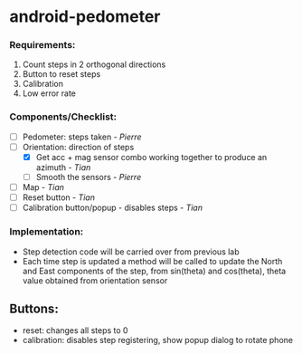 # android-pedometer

### Requirements:

1. Count steps in 2 orthogonal directions
2. Button to reset steps
3. Calibration
4. Low error rate

### Components/Checklist:

- [ ] Pedometer: steps taken - *Pierre*
- [ ] Orientation: direction of steps
  - [x] Get acc + mag sensor combo working together to produce an azimuth - *Tian*
  - [ ] Smooth the sensors - *Pierre*
- [ ] Map - *Tian*
- [ ] Reset button - *Tian*
- [ ] Calibration button/popup - disables steps - *Tian*

### Implementation:
- Step detection code will be carried over from previous lab
- Each time step is updated a method will be called to update the North and East components of the step, from sin(theta) and cos(theta), theta value obtained from orientation sensor

## Buttons:
  - reset: changes all steps to 0
  - calibration: disables step registering, show popup dialog to rotate phone
